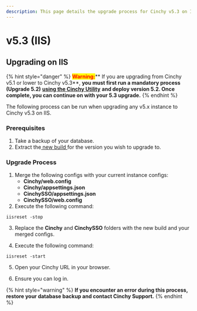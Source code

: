 ```yaml
---
description: This page details the upgrade process for Cinchy v5.3 on IIS.
---
```


# v5.3 (IIS)

## Upgrading on IIS

{% hint style="danger" %}
<mark style="color:red;">**Warning:**</mark>** If you are upgrading from Cinchy v5.1 or lower to Cinchy v5.3**, **you must first run a mandatory process (Upgrade 5.2)** [**using the Cinchy Utility**](https://app.gitbook.com/o/-LDtM6UlhGoQ91uwM5SF/s/F1vvLbEMfTF1UqCFU9hs/\~/changes/287/deployment-guide/upgrade-guides/upgrades/cinchy-upgrade-utility) **and deploy version 5.2.  Once complete, you can continue on with your 5.3 upgrade.**
{% endhint %}

The following process can be run when upgrading any v5.x instance to Cinchy v5.3 on IIS.

### Prerequisites

1. Take a backup of your database.
2. Extract the[ new build ](https://platform.docs.cinchy.com/deployment-guide/deployment-installation-guides/deployment-planning-overview-and-checklist/deployment-prerequisites#4.1-access-the-artifacts)for the version you wish to upgrade to.

### Upgrade Process

1. Merge the following configs with your current instance configs:
   * **Cinchy/web.config**
   * **Cinchy/appsettings.json**
   * **CinchySSO/appsettings.json**
   * **CinchySSO/web.config**
2. Execute the following command:

```
iisreset -stop 
```

3.  Replace the **Cinchy** and **CinchySSO** folders with the new build and your merged configs.

4. Execute the following command:

```
iisreset -start 
```

5. Open your Cinchy URL in your browser.

6. Ensure you can log in.

{% hint style="warning" %}
**If you encounter an error during this process, restore your database backup and contact Cinchy Support.**
{% endhint %}
